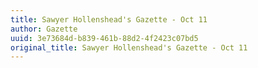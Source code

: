 ```yaml
---
title: Sawyer Hollenshead's Gazette - Oct 11
author: Gazette
uuid: 3e73684d-b839-461b-88d2-4f2423c07bd5
original_title: Sawyer Hollenshead's Gazette - Oct 11
---
```


